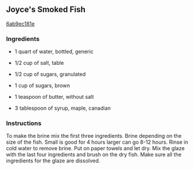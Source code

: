 ## Joyce's Smoked Fish

[6ab9ec181e](https://cookpad.com/us/recipes/332833-joyces-smoked-fish)

### Ingredients

 - 1 quart of water, bottled, generic

 - 1/2 cup of salt, table

 - 1/2 cup of sugars, granulated

 - 1 cup of sugars, brown

 - 1 teaspoon of butter, without salt

 - 3 tablespoon of syrup, maple, canadian

### Instructions

To make the brine mix the first three ingredients. Brine depending on the size of the fish. Small is good for 4 hours larger can go 8-12 hours. Rinse in cold water to remove brine. Put on paper towels and let dry. Mix the glaze with the last four ingredients and brush on the dry fish. Make sure all the ingredients for the glaze are dissolved.